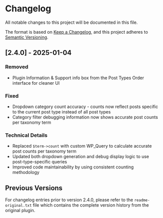 # Changelog

All notable changes to this project will be documented in this file.

The format is based on [Keep a Changelog](https://keepachangelog.com/en/1.0.0/),
and this project adheres to [Semantic Versioning](https://semver.org/spec/v2.0.0.html).

## [2.4.0] - 2025-01-04

### Removed
- Plugin Information & Support info box from the Post Types Order interface for cleaner UI

### Fixed
- Dropdown category count accuracy - counts now reflect posts specific to the current post type instead of all post types
- Category filter debugging information now shows accurate post counts per taxonomy term

### Technical Details
- Replaced `$term->count` with custom WP_Query to calculate accurate post counts per taxonomy term
- Updated both dropdown generation and debug display logic to use post-type-specific queries
- Improved code maintainability by using consistent counting methodology

## Previous Versions

For changelog entries prior to version 2.4.0, please refer to the `readme-original.txt` file which contains the complete version history from the original plugin.
